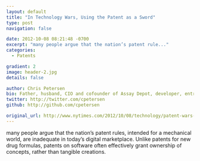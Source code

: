 ```yaml
---
layout: default
title: "In Technology Wars, Using the Patent as a Sword"
type: post
navigation: false

date: 2012-10-08 08:21:48 -0700
excerpt: "many people argue that the nation’s patent rule..."
categories:
  - Patents

gradient: 2
image: header-2.jpg
details: false

author: Chris Petersen
bio: Father, husband, CIO and cofounder of Assay Depot, developer, entrepreneur and technologist.
twitter: http://twitter.com/cpetersen
github: http://github.com/cpetersen

original_url: http://www.nytimes.com/2012/10/08/technology/patent-wars-among-tech-giants-can-stifle-competition.html
---
```



many people argue that the nation’s patent rules, intended for a mechanical world, are inadequate in today’s digital marketplace. Unlike patents for new drug formulas, patents on software often effectively grant ownership of concepts, rather than tangible creations.
